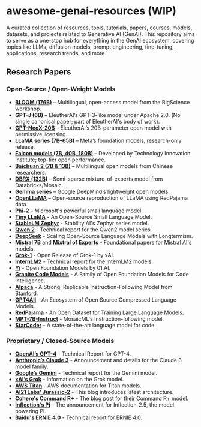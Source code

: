 # awesome-genai-resources (WIP) 
A curated collection of resources, tools, tutorials, papers, courses, models, datasets, and projects related to Generative AI (GenAI). This repository aims to serve as a one-stop hub for everything in the GenAI ecosystem, covering topics like LLMs, diffusion models, prompt engineering, fine-tuning, applications, research trends, and more.

## Research Papers

### Open-Source / Open-Weight Models

*   [**BLOOM (176B)**](https://arxiv.org/abs/2211.05100) – Multilingual, open-access model from the BigScience workshop.
*   **GPT-J (6B)** – EleutherAI’s GPT-3-like model under Apache 2.0. (No single canonical paper; part of EleutherAI's body of work).
*   [**GPT-NeoX-20B**](https://arxiv.org/abs/2204.06745) – EleutherAI’s 20B-parameter open model with permissive licensing.
*   [**LLaMA series (7B–65B)**](https://arxiv.org/abs/2302.13971) – Meta’s foundation models, research-only release.
*   [**Falcon models (7B, 40B, 180B)**](https://arxiv.org/abs/2311.16867) – Developed by Technology Innovation Institute; top-tier open performance.
*   [**Baichuan 2 (7B & 13B)**](https://arxiv.org/abs/2309.10305) – Multilingual open models from Chinese researchers.
*   [**DBRX (132B)**](https://www.databricks.com/blog/introducing-dbrx-new-state-art-open-llm) – Semi-sparse mixture-of-experts model from Databricks/Mosaic.
*   [**Gemma series**](https://arxiv.org/abs/2403.08295) – Google DeepMind’s lightweight open models.
*   [**OpenLLaMA**](https://github.com/openlm-research/open_llama) – Open-source reproduction of LLaMA using RedPajama data.
*   [**Phi-2**](https://www.microsoft.com/en-us/research/blog/phi-2-the-surprising-power-of-small-language-models/) – Microsoft's powerful small language model.
*   [**Tiny LLaMA**](https://arxiv.org/abs/2401.02385) - An Open-Source Small Language Model.
*   [**StableLM Zephyr**](https://huggingface.co/stabilityai/stablelm-2-zephyr-1_6b) - Stability AI's Zephyr series model.
*   [**Qwen 2**](https://arxiv.org/abs/2407.10671) - Technical report for the Qwen2 model series.
*   [**DeepSeek**](https://arxiv.org/abs/2401.02954) - Scaling Open-Source Language Models with Longtermism.
*   [**Mistral 7B**](https://arxiv.org/abs/2310.06825) and [**Mixtral of Experts**](https://arxiv.org/abs/2401.04088) - Foundational papers for Mistral AI's models.
*   [**Grok-1**](https://x.ai/blog/grok-os) - Open Release of Grok-1 by xAI.
*   [**InternLM2**](https://arxiv.org/abs/2403.17297) - Technical report for the InternLM2 models.
*   [**Yi**](https://arxiv.org/abs/2403.04652) - Open Foundation Models by 01.AI.
*   [**Granite Code Models**](https://arxiv.org/abs/2405.04333) - A Family of Open Foundation Models for Code Intelligence.
*   [**Alpaca**](https://crfm.stanford.edu/2023/03/13/alpaca.html) - A Strong, Replicable Instruction-Following Model from Stanford.
*   [**GPT4All**](https://arxiv.org/abs/2311.04931) - An Ecosystem of Open Source Compressed Language Models.
*   [**RedPajama**](https://arxiv.org/abs/2411.12372) - An Open Dataset for Training Large Language Models.
*   [**MPT-7B-Instruct**](https://huggingface.co/mosaicml/mpt-7b-instruct) - MosaicML's Instruction-following model.
*   [**StarCoder**](https://arxiv.org/abs/2305.06161) - A state-of-the-art language model for code.

### Proprietary / Closed-Source Models

*   [**OpenAI’s GPT-4**](https://arxiv.org/abs/2303.08774) - Technical Report for GPT-4.
*   [**Anthropic’s Claude 3**](https://www.anthropic.com/news/the-claude-3-model-family-opus-sonnet-haiku) - Announcement and details for the Claude 3 model family.
*   [**Google’s Gemini**](https://storage.googleapis.com/deepmind-media/gemini/gemini_1_report.pdf) - Technical report for the Gemini model.
*   [**xAI’s Grok**](https://x.ai/blog/grok-os) - Information on the Grok model.
*   [**AWS Titan**](https://aws.amazon.com/bedrock/titan/) - AWS documentation for Titan models.
*   [**AI21 Labs’ Jurassic-2**](https://www.ai21.com/blog/introducing-jamba-the-first-production-grade-mamba-based-model) - This blog introduces latest architecture.
*   [**Cohere's Command R+**](https://cohere.com/blog/command-r-plus-a-scalable-llm-built-for-business) - The blog post for their Command R+ model.
*   [**Inflection's Pi**](https://inflection.ai/inflection-2-5) - The announcement for Inflection-2.5, the model powering Pi.
*   [**Baidu's ERNIE 4.0**](https://arxiv.org/abs/2310.17128) - Technical report for ERNIE 4.0.
